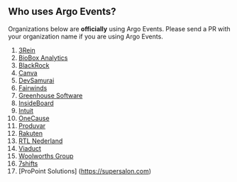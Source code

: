 ## Who uses Argo Events?

Organizations below are **officially** using Argo Events. Please send a PR with your organization name if you are using Argo Events.

1. [3Rein](https://www.3rein.com)
1. [BioBox Analytics](https://biobox.io)
1. [BlackRock](https://www.blackrock.com/)
1. [Canva](https://www.canva.com/)
1. [DevSamurai](https://www.devsamurai.com/)
1. [Fairwinds](https://fairwinds.com/)
1. [Greenhouse Software](https://www.greenhouse.io/)
1. [InsideBoard](https://www.insideboard.com)
1. [Intuit](https://www.intuit.com/)
1. [OneCause](https://www.onecause.com/)
1. [Produvar](https://www.produvar.com/)
1. [Rakuten](https://www.rakuten.com)
1. [RTL Nederland](https://www.rtl.nl)
1. [Viaduct](https://www.viaduct.ai/)
1. [Woolworths Group](https://www.woolworthsgroup.com.au/)
1. [7shifts](https://www.7shifts.com)
1. [ProPoint Solutions] (https://supersalon.com)
